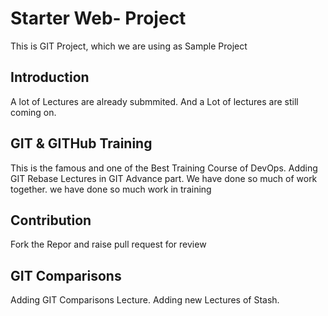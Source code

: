 # Starter Web- Project
This is GIT Project, which we are using as Sample Project

## Introduction
A lot of Lectures are already submmited.
And a Lot of lectures are still coming on.

## GIT & GITHub Training
This is the famous and one of the Best Training Course of DevOps.
Adding GIT Rebase Lectures in GIT Advance part. We have done so much of work together.
we have done so much work in training

## Contribution
Fork the Repor and raise pull request for review

## GIT Comparisons 
Adding GIT Comparisons Lecture.
Adding new Lectures of Stash. 
